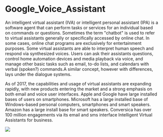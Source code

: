 # Google_Voice_Assistant

An intelligent virtual assistant (IVA) or intelligent personal assistant (IPA) is a software agent that can perform tasks or services for an individual based on commands or questions. Sometimes the term "chatbot" is used to refer to virtual assistants generally or specifically accessed by online chat. In some cases, online chat programs are exclusively for entertainment purposes. Some virtual assistants are able to interpret human speech and respond via synthesized voices. Users can ask their assistants questions, control home automation devices and media playback via voice, and manage other basic tasks such as email, to-do lists, and calendars with verbal (spoken?) commands.A similar concept, however with differences, lays under the dialogue systems.

As of 2017, the capabilities and usage of virtual assistants are expanding rapidly, with new products entering the market and a strong emphasis on both email and voice user interfaces. Apple and Google have large installed bases of users on smartphones. Microsoft has a large installed base of Windows-based personal computers, smartphones and smart speakers. Amazon has a large install base for smart speakers. Conversica has over 100 million engagements via its email and sms interface Intelligent Virtual Assistants for business.

![](https://upload.wikimedia.org/wikipedia/commons/thumb/0/01/Android_Assistant_on_the_Google_Pixel_XL_smartphone_%2829526761674%29.jpg/220px-Android_Assistant_on_the_Google_Pixel_XL_smartphone_%2829526761674%29.jpg)
